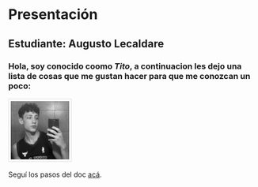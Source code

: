 # Presentación

## Estudiante: Augusto Lecaldare

### Hola, soy conocido coomo *Tito*, a continuacion les dejo una lista de cosas que me gustan hacer para que me conozcan un poco:



![mi foto](fotuli.png)

Seguí los pasos del doc [acá](https://docs.google.com/document/d/e/2PACX-1vTNHQ5dzaVFhKPd4UxLOGhZa9Ix_bDgpyIftq4gqzz7674dHmHkcH2oH9TpQ_TsghZkiSPBoUm2ftzM/pub).
